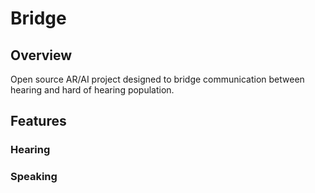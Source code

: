 # Bridge

## Overview 
Open source AR/AI project designed to bridge communication between hearing and hard of hearing population.

## Features
### Hearing
### Speaking

